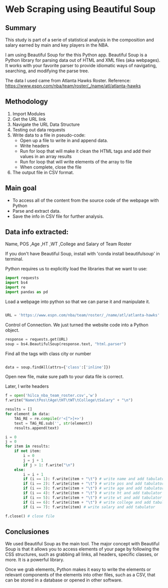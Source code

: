 # Web Scraping using Beautiful Soup


## Summary

This study is part of a serie of statistical analysis in the composition and salary earned by main and key players in the NBA.

I am using Beautiful Soup for the this Python app. Beautiful Soup is a Python library for parsing data out of HTML and XML files (aka webpages). It works with your favorite parser to provide idiomatic ways of navigating, searching, and modifying the parse tree. 

The data I used came from Atlanta Hawks Roster. Reference: https://www.espn.com/nba/team/roster/_/name/atl/atlanta-hawks

## Methodology

1. Import Modules
2. Get the URL link
3. Navigate the URL Data Structure
4. Testing out data requests
5. Write data to a file in pseudo-code:
    + Open up a file to write in and append data. 
    + Write headers
    + Run for loop that will make it clean the HTML tags and add their values in an array results
    + Run for loop that will write elements of the array to file
    + When complete, close the file
6. The output file in CSV format.


## Main goal

+ To access all of the content from the source code of the webpage with Python
+ Parse and extract data. 
+ Save the info in CSV file for further analysis.


## Data info extracted:

Name, POS ,Age ,HT ,WT ,College and Salary of Team Roster

If you don't have Beautiful Soup, install with 'conda install beautifulsoup' in terminal.

Python requires us to explicitly load the libraries that we want to use:


```python
import requests
import bs4
import re
import pandas as pd
```

Load a webpage into python so that we can parse it and manipulate it.


```python

URL = 'https://www.espn.com/nba/team/roster/_/name/atl/atlanta-hawks'
```

Control of Connection. We just turned the website code into a Python object. 


```python
response = requests.get(URL)
soup = bs4.BeautifulSoup(response.text, "html.parser")
```

Find all the tags with class city or number


```python

data = soup.findAll(attrs={'class':['inline']})
```

Open new file, make sure path to your data file is correct.

Later, I write headers


```python
f = open('hilca_nba_team_roster.csv','w') 
f.write("Name\tPos\tAge\tHT\tWT\tCollege\tSalary" + "\n")
```


```python
results = []
for element in data:
    TAG_RE = re.compile(r'<[^>]+>')
    text = TAG_RE.sub('', str(element))
    results.append(text)
```


```python
i = 0
j = 0
for item in results:
    if not item:
        i = 0
        j = j + 1
        if j > 1: f.write("\n")
    else:
        i = i + 1
        if (i == 1): f.write(item + "\t") # write name and add tabulator
        if (i == 2): f.write(item + "\t") # write pos and add tabulator
        if (i == 3): f.write(item + "\t") # write age and add tabulator
        if (i == 4): f.write(item + "\t") # write ht and add tabulator
        if (i == 5): f.write(item + "\t") # write wt and add tabulator
        if (i == 6): f.write(item + "\t") # write college and add tabulator
        if (i == 7): f.write(item) # write salary and add tabulator
```


```python
f.close() # close file
```

## Conclusiones

We used Beautiful Soup as the main tool. The major concept with Beautiful Soup is that it allows you to access elements of your page by following the CSS structures, such as grabbing all links, all headers, specific classes, or more. It is a powerful library.

 Once we grab elements, Python makes it easy to write the elements or relevant components of the elements into other files, such as a CSV, that can be stored in a database or opened in other software.
